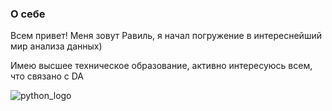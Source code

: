 ### О себе
Всем привет! Меня зовут Равиль, я начал погружение в интереснейший мир анализа данных)

Имею высшее техническое образование, активно интересуюсь всем, что связано с DA

![python_logo](https://www.google.com/imgres?q=%D0%BB%D0%BE%D0%B3%D0%BE%20%D0%BF%D0%B8%D1%82%D0%BE%D0%BD%D0%B0&imgurl=https%3A%2F%2Fupload.wikimedia.org%2Fwikipedia%2Fcommons%2Fthumb%2Fc%2Fc3%2FPython-logo-notext.svg%2F935px-Python-logo-notext.svg.png&imgrefurl=https%3A%2F%2Fru.m.wikipedia.org%2Fwiki%2F%25D0%25A4%25D0%25B0%25D0%25B9%25D0%25BB%3APython-logo-notext.svg&docid=NO61ImbfZMeC1M&tbnid=eMyvNJDSo3zlVM&vet=12ahUKEwiKr57B2LmFAxWpLBAIHYPNBAUQM3oECGEQAA..i&w=935&h=1024&hcb=2&ved=2ahUKEwiKr57B2LmFAxWpLBAIHYPNBAUQM3oECGEQAA)
